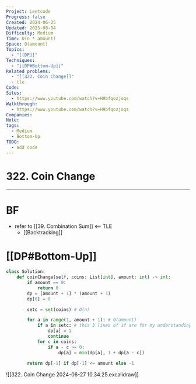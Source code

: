 ```yaml
---
Project: Leetcode
Progress: false
Created: 2024-06-25
Updated: 2025-08-04
Difficulty: Medium
Time: O(n * amount)
Space: O(amount)
Topics:
  - "[[DP]]"
Techniques:
  - "[[DP#Bottom-Up]]"
Related problems:
  - "[[322. Coin Change]]"
  - tle
Code: 
Sites:
  - https://www.youtube.com/watch?v=H9bfqozjoqs
Walkthrough:
  - https://www.youtube.com/watch?v=H9bfqozjoqs
Companies: 
Note: 
tags:
  - Medium
  - Bottom-Up
TODO:
  - add code
---
```

# 322. Coin Change
---
# BF
- refer to [[39. Combination Sum]] <== TLE
	- [[Backtracking]]


# [[DP#Bottom-Up]]
```python hl:11-13
class Solution:
    def coinChange(self, coins: List[int], amount: int) -> int:
        if amount == 0:
            return 0
        dp = [amount + 1] * (amount + 1)
        dp[0] = 0

        setc = set(coins) # O(n)

        for a in range(1, amount + 1): # O(amount)
            if a in setc: # this 3 lines of if are for my understanding (relate to excalidraw, actually no need)
                dp[a] = 1
                continue
			for c in coins:
				if a - c >= 0:
					dp[a] = min(dp[a], 1 + dp[a - c])
	
        return dp[-1] if dp[-1] <= amount else -1
```


![[322. Coin Change 2024-06-27 10.34.25.excalidraw]]